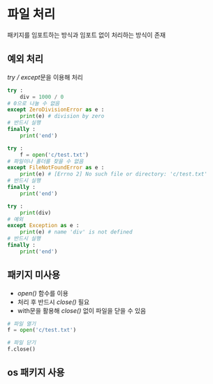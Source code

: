 # 파일 처리
패키지를 임포트하는 방식과 임포트 없이 처리하는 방식이 존재

## 예외 처리
*try / except*문을 이용해 처리
```python
try :
    div = 1000 / 0 
# 0으로 나눌 수 없음
except ZeroDivisionError as e :
    print(e) # division by zero
# 반드시 실행
finally :
    print('end')

try :
    f = open('c/test.txt')
# 파일이나 폴더를 찾을 수 없음
except FileNotFoundError as e :
    print(e) # [Errno 2] No such file or directory: 'c/test.txt'
# 반드시 실행
finally :
    print('end')

try :
    print(div)
# 예외
except Exception as e :
    print(e) # name 'div' is not defined
# 반드시 실행
finally :
    print('end')
```

## 패키지 미사용
- *open()* 함수를 이용
- 처리 후 반드시 *close()* 필요
- with문을 활용해 *close()* 없이 파일을 닫을 수 있음
```python
# 파일 열기
f = open('c/test.txt')

# 파일 닫기
f.close()
```

## os 패키지 사용